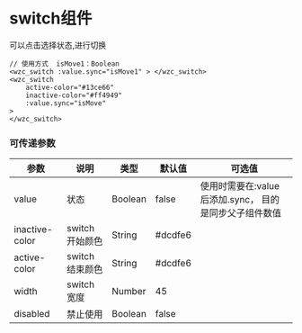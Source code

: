 # switch组件

可以点击选择状态,进行切换

```
// 使用方式  isMove1：Boolean
<wzc_switch :value.sync="isMove1" > </wzc_switch>
<wzc_switch
    active-color="#13ce66"
    inactive-color="#ff4949"
    :value.sync="isMove"
>
</wzc_switch>
```

### 可传递参数
| 参数 | 说明 | 类型 | 默认值 | 可选值 |
|--|--|--|--|--|
| value | 状态 | Boolean | false | 使用时需要在:value后添加.sync， 目的是同步父子组件数值 |
| inactive-color | switch开始颜色 | String | #dcdfe6 | |
| active-color | switch结束颜色 | String | #dcdfe6 | |
| width | switch宽度 | Number | 45 | |
| disabled | 禁止使用 | Boolean | false | |